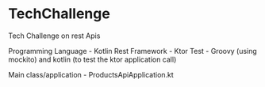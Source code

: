 # TechChallenge
Tech Challenge on rest Apis

Programming Language - Kotlin
Rest Framework - Ktor
Test - Groovy (using mockito) and kotlin (to test the ktor application call)

Main class/application - ProductsApiApplication.kt




